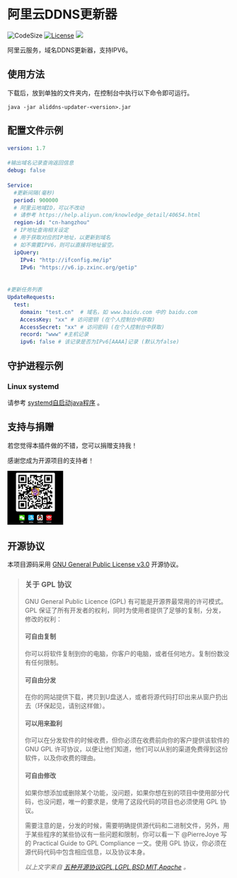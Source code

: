 # 阿里云DDNS更新器

![CodeSize](https://img.shields.io/github/languages/code-size/CarmJos/aliddns-updater)
[![License](https://img.shields.io/github/license/CarmJos/aliddns-updater)](https://opensource.org/licenses/GPL-3.0)
![](https://visitor-badge.glitch.me/badge?page_id=aliddns-updater.readme)

阿里云服务，域名DDNS更新器，支持IPV6。

## 使用方法

下载后，放到单独的文件夹内，在控制台中执行以下命令即可运行。
```shell
java -jar aliddns-updater-<version>.jar
```

## 配置文件示例

```yaml
version: 1.7

#输出域名记录查询返回信息
debug: false

Service:
  #更新间隔(毫秒)
  period: 900000
  # 阿里云地域ID，可以不改动
  # 请参考 https://help.aliyun.com/knowledge_detail/40654.html
  region-id: "cn-hangzhou"
  # IP地址查询相关设定
  # 用于获取对应的IP地址，以更新到域名
  # 如不需要IPV6，则可以直接将地址留空。
  ipQuery:
    IPv4: "http://ifconfig.me/ip"
    IPv6: "https://v6.ip.zxinc.org/getip"


#更新任务列表
UpdateRequests:
  test:
    domain: "test.cn"  # 域名，如 www.baidu.com 中的 baidu.com
    AccessKey: "xx" # 访问密钥 (在个人控制台中获取)
    AccessSecret: "xx" # 访问密码 (在个人控制台中获取)
    record: "www" #主机记录
    ipv6: false # 该记录是否为IPv6[AAAA]记录 (默认为false)
```

## 守护进程示例

### Linux systemd

请参考 [systemd自启动java程序](https://www.cnblogs.com/yoyotl/p/8178363.html) 。


## 支持与捐赠

若您觉得本插件做的不错，您可以捐赠支持我！

感谢您成为开源项目的支持者！

<img height=25% width=25% src="https://raw.githubusercontent.com/CarmJos/CarmJos/main/img/donate-code.jpg" />

## 开源协议

本项目源码采用 [GNU General Public License v3.0](https://opensource.org/licenses/GPL-3.0) 开源协议。
> ### 关于 GPL 协议
> GNU General Public Licence (GPL) 有可能是开源界最常用的许可模式。GPL 保证了所有开发者的权利，同时为使用者提供了足够的复制，分发，修改的权利：
>
> #### 可自由复制
> 你可以将软件复制到你的电脑，你客户的电脑，或者任何地方。复制份数没有任何限制。
> #### 可自由分发
> 在你的网站提供下载，拷贝到U盘送人，或者将源代码打印出来从窗户扔出去（环保起见，请别这样做）。
> #### 可以用来盈利
> 你可以在分发软件的时候收费，但你必须在收费前向你的客户提供该软件的 GNU GPL 许可协议，以便让他们知道，他们可以从别的渠道免费得到这份软件，以及你收费的理由。
> #### 可自由修改
> 如果你想添加或删除某个功能，没问题，如果你想在别的项目中使用部分代码，也没问题，唯一的要求是，使用了这段代码的项目也必须使用 GPL 协议。
>
> 需要注意的是，分发的时候，需要明确提供源代码和二进制文件，另外，用于某些程序的某些协议有一些问题和限制，你可以看一下 @PierreJoye 写的 Practical Guide to GPL Compliance 一文。使用 GPL 协议，你必须在源代码代码中包含相应信息，以及协议本身。
>
> *以上文字来自 [五种开源协议GPL,LGPL,BSD,MIT,Apache](https://www.oschina.net/question/54100_9455) 。*
